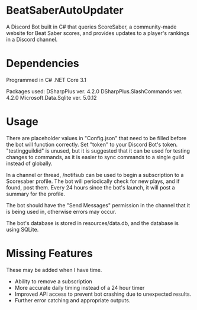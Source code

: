 # BeatSaberAutoUpdater
A Discord Bot built in C# that queries ScoreSaber, a community-made website for Beat Saber scores, and provides updates to a player's rankings in a Discord channel.

# Dependencies
Programmed in C# .NET Core 3.1

Packages used:
DSharpPlus ver. 4.2.0
DSharpPlus.SlashCommands ver. 4.2.0
Microsoft.Data.Sqlite ver. 5.0.12

# Usage
There are placeholder values in "Config.json" that need to be filled before the bot will function correctly.
Set "token" to your Discord Bot's token. "testingguildid" is unused, but it is suggested that it can be used for testing changes to commands, as it is easier to sync commands to a single guild instead of globally.

In a channel or thread, /notifsub <ScoresaberID> can be used to begin a subscription to a Scoresaber profile. The bot will periodically check for new plays, and if found, post them.
Every 24 hours since the bot's launch, it will post a summary for the profile.

The bot should have the "Send Messages" permission in the channel that it is being used in, otherwise errors may occur.

The bot's database is stored in resources/data.db, and the database is using SQLite.

# Missing Features
These may be added when I have time.

- Ability to remove a subscription
- More accurate daily timing instead of a 24 hour timer
- Improved API access to prevent bot crashing due to unexpected results.
- Further error catching and appropriate outputs.
